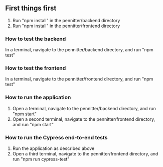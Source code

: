 ## First things first
1) Run "npm install" in the pennitter/backend directory
2) Run "npm install" in the pennitter/frontend directory

### How to test the backend
In a terminal, navigate to the pennitter/backend directory, and run "npm test"

### How to test the frontend
In a terminal, navigate to the pennitter/frontend directory, and run "npm test"

### How to run the application
1) Open a terminal, navigate to the pennitter/backend directory, and run "npm start"
2) Open a second terminal, navigate to the pennitter/frontend directory, and run "npm start"

### How to run the Cypress end-to-end tests
1) Run the application as described above
2) Open a third terminal, navigate to the pennitter/frontend directory, and run "npm run cypress-test"
